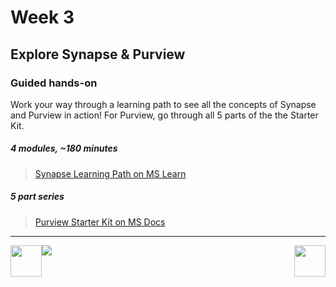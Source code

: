 # Week 3
## Explore Synapse & Purview
### Guided hands-on

Work your way through a learning path to see all the concepts of Synapse and Purview in action! For Purview, go through all 5 parts of the the Starter Kit.

##### 4 modules, ~180 minutes
> [Synapse Learning Path on MS Learn][synapse-learning-path]

##### 5 part series 

> [Purview Starter Kit on MS Docs][purview-starter-kit]

[synapse-learning-path]: https://docs.microsoft.com/en-us/learn/paths/realize-integrated-analytical-solutions-with-azure-synapse-analytics/
[synapse-learning-path-challenge]: https://docs.microsoft.com/learn/challenges?id=ea36bed8-5984-450c-aac9-c146992024f7
[purview-starter-kit]: https://docs.microsoft.com/en-us/azure/purview/tutorial-scan-data

---

[previous-link]: part2.md
[next-link]: part4.md
[home-link]: README.md
[<img src="assets/previous.png" width="50" height="50" rotate="180" style="float:left">][previous-link]
[<img src="assets/home_button.png" style="vertical-align:middle">][home-link]
[<img src="assets/next.png" width="50" height="50" style="float:right">][next-link]
